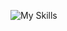 ![My Skills](https://skillicons.dev/icons?i=py,github,scala,django,flask,javascript,html,css,mysql,tensorflow,mongodb,pytorch,tableau,firebase)


